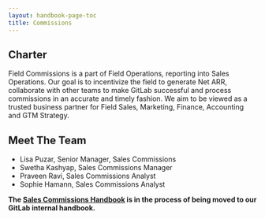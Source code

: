 ```yaml
---
layout: handbook-page-toc
title: Commissions
---
```




## **Charter**

Field Commissions is a part of Field Operations, reporting into Sales Operations. Our goal is to incentivize the field to generate Net ARR, collaborate with other teams to make GitLab successful and process commissions in an accurate and timely fashion.  We aim to be viewed as a trusted business partner for Field Sales, Marketing, Finance, Accounting and GTM Strategy.

## **Meet The Team**

- Lisa Puzar, Senior Manager, Sales Commissions
- Swetha Kashyap, Sales Commissions Manager
- Praveen Ravi, Sales Commissions Analyst
- Sophie Hamann, Sales Commissions Analyst

**The [Sales Commissions Handbook](https://docs.google.com/document/d/1XE8fXmJBTibVuuKCju3MsXPZvE2qWHu-_kBuMPsGFDE/edit?usp=sharing) is in the process of being moved to our GitLab internal handbook.**
